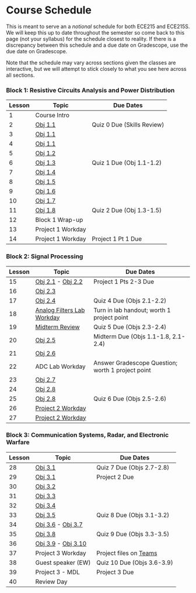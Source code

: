 # Course Schedule

This is meant to serve an a _notional_ schedule for both ECE215 and ECE215S. We will keep this up to date throughout the semester so come back to this page (not your syllabus) for the schedule closest to reality. If there is a discrepancy between this schedule and a due date on Gradescope, use the due date on Gradescope. 

Note that the schedule may vary across sections given the classes are interactive, but we will attempt to stick closely to what you see here across all sections.  

 ### Block 1: Resistive Circuits Analysis and Power Distribution  
| Lesson | Topic | Due Dates |
|----------|----------|----------|
| 1 | Course Intro |  |  
| 2 | [Obj 1.1](Block1Reading/Obj01/ECE215_Obj01_Reading) | Quiz 0 Due (Skills Review) |
| 3 | [Obj 1.1](Block1Reading/Obj01/ECE215_Obj01_Reading) |  |  
| 4 | [Obj 1.1](Block1Reading/Obj01/ECE215_Obj01_Reading)  |   |  
| 5 | [Obj 1.2](Block1Reading/Obj02/ECE215_Obj02_Reading) |   |  
| 6 | [Obj 1.3](Block1Reading/Obj03/ECE215_Obj03_Reading) | Quiz 1 Due (Obj 1.1-1.2)  |  
| 7 | [Obj 1.4](https://control.com/technical-articles/active-power-reactive-power-apparent-power-and-the-role-of-power-factor/) |  |  
| 8 | [Obj 1.5](Block1Reading/Obj05/ECE215_Obj05_Reading) |   |  
| 9 | [Obj 1.6](Block1Reading/Obj06/ECE215_Obj06_Reading) |   |
| 10 | [Obj 1.7](Block1Reading/Obj07/ECE215_Obj07_Reading) |   |
| 11 | [Obj 1.8](Block1Reading/Obj08/ECE215_Obj08_Reading) | Quiz 2 Due (Obj 1.3-1.5)   |
| 12 | Block 1 Wrap-up |   |
| 13 | Project 1 Workday |   |
| 14 | Project 1 Workday | Project 1 Pt 1 Due  |

### Block 2: Signal Processing
| Lesson | Topic | Due Dates |
|----------|----------|----------|
| 15 | [Obj 2.1](Block2Reading/Obj01/ECE215_B2_Obj01_Reading) - [Obj 2.2](Block2Reading/Obj02/ECE215_B2_Obj02_Reading) | Project 1 Pts 2-3 Due | 
| 16 | [Obj 2.3](Block2Reading/Obj03/ECE215_B2_Obj03_Reading) |  |
| 17 | [Obj 2.4](Block2Reading/Obj04/ECE215_B2_Obj04_Reading) | Quiz 4 Due (Objs 2.1-2.2) |
| 18 | [Analog Filters Lab Workday](_static/ECE215_AnalogFilterLab.pdf) | Turn in lab handout; worth 1 project point |
| 19 | [Midterm Review](_static/ECE215_Midterm_Equation_Sheet.pdf) | Quiz 5 Due (Objs 2.3-2.4) |
| 20 | [Obj 2.5](Block2Reading/Obj05/ECE215_B2_Obj05_Reading) | Midterm Due (Objs 1.1-1.8, 2.1-2.4) |
| 21 | [Obj 2.6](Block2Reading/Obj06/ECE215_B2_Obj06_Reading) |  |
| 22 | ADC Lab Workday | Answer Gradescope Question; worth 1 project point |
| 23 | [Obj 2.7](Block2Reading/Obj07/ECE215_B2_Obj07_Reading) |  |
| 24 | [Obj 2.8](Block2Reading/Obj08/ECE215_B2_Obj08_Reading) |  |
| 25 | [Obj 2.8](Block2Reading/Obj08/ECE215_B2_Obj08_Reading) | Quiz 6 Due (Objs 2.5-2.6) |
| 26 | [Project 2 Workday](Block2Reading/Project2) |   |
| 27 | [Project 2 Workday](Block2Reading/Project2) |   |

### Block 3: Communication Systems, Radar, and Electronic Warfare
| Lesson | Topic | Due Dates |
|----------|----------|----------|
| 28 | [Obj 3.1](Block3Reading/Obj01/ECE215_B3_Obj01_Reading) | Quiz 7 Due (Objs 2.7-2.8) | 
| 29 | [Obj 3.1](Block3Reading/Obj01/ECE215_B3_Obj01_Reading) | Project 2 Due |
| 30 | [Obj 3.2](Block3Reading/Obj02/ECE215_B3_Obj02_Reading) |  |
| 31 | [Obj 3.3](Block3Reading/Obj03/ECE215_B3_Obj03_Reading) |  |
| 32 | [Obj 3.4](Block3Reading/Obj04/ECE215_B3_Obj04_Reading) |  |
| 33 | [Obj 3.5](Block3Reading/Obj05/ECE215_B3_Obj05_Reading) | Quiz 8 Due (Objs 3.1-3.2) |
| 34 | [Obj 3.6](Block3Reading/Obj06/ECE215_B3_Obj06_Reading) - [Obj 3.7](Block3Reading/Obj07/ECE215_B3_Obj07_Reading) |  |
| 35 | [Obj 3.8](Block3Reading/Obj08/ECE215_B3_Obj08_Reading) | Quiz 9 Due (Objs 3.3-3.5) |
| 36 | [Obj 3.9](Block3Reading/Obj09/ECE215_B3_Obj09_Reading) - [Obj 3.10](Block3Reading/Obj10/ECE215_B3_Obj10_Reading) |  |
| 37 | Project 3 Workday | Project files on [Teams](https://usafa0.sharepoint.com/sites/ECE215-Spring2025/Shared%20Documents/Forms/AllItems.aspx?csf=1&web=1&e=vdhYSy&ovuser=7ab80a06%2Df029%2D45c0%2D84d1%2D7dad19ce3c61%2CMatthew%2EBooth%40afacademy%2Eaf%2Eedu&OR=Teams%2DHL&CT=1746028644875&clickparams=eyJBcHBOYW1lIjoiVGVhbXMtRGVza3RvcCIsIkFwcFZlcnNpb24iOiI0OS8yNTAzMTMyMTAxOCJ9&CID=7a9999a1%2D206e%2D0000%2Da90e%2Ddaeba652450e&cidOR=SPO&FolderCTID=0x0120002A85E3F7866CE845AE6D2B031AB26CF4&id=%2Fsites%2FECE215%2DSpring2025%2FShared%20Documents%2FGeneral%2FProjects%2FProject%203) |
| 38 | Guest speaker (EW) | Quiz 10 Due (Objs 3.6-3.9)|
| 39 | Project 3 - MDL | Project 3 Due |
| 40 | Review Day |  |